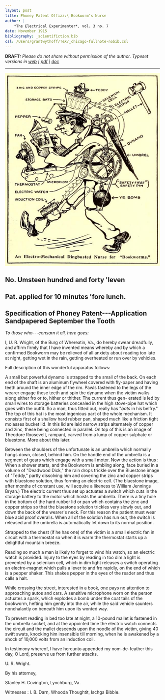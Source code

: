 ```yaml
---
layout: post
title: Phoney Patent Offizz:\ Bookworm’s Nurse
author: | 
    *The Electrical Experimenter*, vol. 3 no. 7
date: November 1915
bibliography: _scientifiction.bib
csl: /Users/grantwythoff/TeX/_chicago-fullnote-nobib.csl
---
```


**DRAFT:** *Please do not share without permission of the author. Typeset versions in  [web](http://gernsback.wythoff.net/191511_bookworm.html) \| [pdf](https://github.com/gwijthoff/perversity_of_things/blob/gh-pages/typeset_drafts/191511_bookworm.pdf?raw=true) \| [doc](https://github.com/gwijthoff/perversity_of_things/blob/gh-pages/typeset_drafts/191511_bookworm.docx)*

* * * * * * * * 

![](images/bookworm.png)

## No. Umsteen hundred and forty 'leven

## Pat. applied for 10 minutes 'fore lunch.

## Specification of Phoney Patent---Application Sandpapered September the Tooth

*To those who---consarn it all, here goes:*

I, U. R. Wright, of the Burg of Whereatin, Va., do hereby swear dreadfully, and affirm firmly that I have invented means whereby and by which a confirmed Bookworm may be relieved of all anxiety about reading too late at night, getting wet in the rain, getting overheated or run over by vehicles.

Full description of this wonderful apparatus follows:

A small but powerful dynamo is strapped to the small of the back. On each end of the shaft is an aluminum flywheel covered with fly-paper and having teeth around the inner edge of the rim. Pawls fastened to the legs of the wearer engage these teeth and spin the dynamo when the victim walks along either fro or to, hither or thither. The current thus gen- erated is led by small wires to storage batteries concealed in the high stove-pipe hat which goes with the outfit. So a man, thus fitted out, really has "*bats* in his belfry." The top of this hat is the most ingenious part of the whole mechanism. It consists first of a shallow hard rubber pan, shaped much like a friction tight molasses bucket lid. In this lid are laid narrow strips alternately of copper and zinc, these being connected in parallel. On top of this is an image of Theodore Roosevelt, rampant, carved from a lump of copper sulphate or bluestone. More about this later.

Between the shoulders of the unfortunate is an umbrella which normally hangs down, closed, behind him. On the handle end of the umbrella is a segment of gears which engage with a small motor. Now the action is thus : When a shower starts, and the Bookworm is ambling along, face buried in a volume of "Deadwood Dick," the rain drops trickle over the Bluestone image of "Teddy," partly dissolving him and covering the zinc and copper strips with bluestone solution, thus forming an electric cell. (The bluestone image, after months of constant use, will acquire a likeness to William Jennings Bryan.) The electric current thus set up actuates a switch which cuts in the storage battery to the motor which hoists the umbrella. There is a tiny hole in the bottom of the hard rubber lid or pan which contains the zinc and copper strips so that the bluestone solution trickles very slowly out, and down the back of the wearer's neck. For this reason the patient must wear blue acid proof overalls. When all of the solution has run out, the switch is released and the umbrella is automatically let down to its normal position.

Strapped to the chest (if he has one) of the victim is a small electric fan in circuit with a thermostat so when it is warm the thermostat starts up a delightful mountain breeze.

Reading so much a man is likely to forget to wind his watch, so an electric watch is provided. Injury to the eyes by reading in too dim a light is prevented by a selenium cell, which in dim light releases a switch operating an electro-magnet which pulls a lever to and fro rapidly, on the end of which is a pepper shaker. This shakes pepper in the eyes of the reader and thus calls a halt.

While crossing the street, interested in a book, one pays no attention to approaching autos and cars. A sensitive microphone worn on the person actuates a spark, which explodes a bomb under the coat tails of the bookworm, hefting him gently into the air, while the said vehicle saunters nonchalantly on beneath him upon its wonted way.

To prevent reading in bed too late at night, a 10-pound mallet is fastened in the umbrella socket, and at the appointed time the electric watch connects the circuit and the mallet descends upon the noodle of the victim, giving 40 swift swats, knocking him insensible till morning, when he is awakened by a shock of 10,000 volts from an induction coil.

In testimony whereof, I have hereunto appended my nom-de-feather this day, O Lord, preserve us from further attacks.

U. R. Wright.

By his attorney,

Stanley H. Covington, Lynchburg, Va.

Witnesses : I. B. Darn, Whooda Thoughtit, Ischga Bibble. 